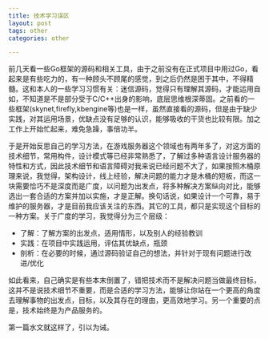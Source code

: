 ```yaml
---
title: 技术学习误区
layout: post
tags: other
categories: other

---
```


前几天看一些Go框架的源码和相关工具，由于之前没有在正式项目中用过Go，看起来是有些吃力的，有一种顾头不顾尾的感觉，到之后仍然是困于其中，不得精髓。这和本人的一些学习习惯有关：迷信源码，觉得只有理解其源码，才能运用自如，不知道是不是部分受于C/C++出身的影响，底层思维根深蒂固。之前看的一些框架(skynet,firefly,kbengine等)也是一样，虽然直接看的源码，但是由于缺少实践，对其运用场景，优缺点没有足够的认识，能够吸收的干货也比较有限。加之工作上开始忙起来，难免急躁，事倍功半。

<!--more-->

于是开始反思自己的学习方法，在游戏服务器这个领域也有两年多了，对这方面的技术细节，常用构件，设计模式等已经非常熟悉了，了解过多种语言设计服务器的特性和方式，因此技术细节和语言障碍对我来说已经问题不大了，如果按照木桶原理来说，我觉得，架构设计，线上经验，解决问题的能力才是木桶的短板，而这一块需要恰巧不是深度而是广度，以问题为出发点，将多种解决方案纵向对比，能够选出一套合适的方案并加以实施，才是正解。换句话说，如果设计一个可靠，易于维护的服务器，才是目前我应该关注的东西。其它的工具，都只是实现这个目标的一种方案。关于广度的学习，我觉得分为三个层级：

- 了解：了解方案的出发点，适用情形，以及别人的经验教训
- 实践：在项目中实践运用，评估其优缺点，瓶颈
- 剖析：在必要的时候，通过源码验证自己的想法，并针对于现有问题进行改进/优化

如此看来，自己确实是有些本末倒置了，错把技术而不是解决问题当做最终目标，这并不是说技术细节不重要，而是合适的学习方法，能够让你站在一个更高的角度去理解事物的出发点，目标，以及其存在的理由，更高效地学习。另一个重要的点是，技术始终是为产品服务的。

第一篇水文就这样了，引以为诫。
